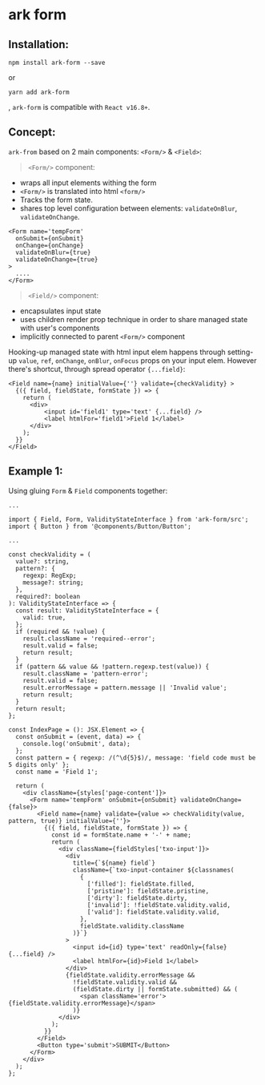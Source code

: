 # ark form


## Installation:


 `npm install ark-form --save`

 or 

 `yarn add ark-form`


, `ark-form` is compatible with `React v16.8+`.


## Concept:
`ark-from` based on 2 main components: `<Form/>` & `<Field>`:

> `<Form/>` component:
-  wraps all input elements withing the form  
- `<Form/>` is translated into html `<form/>`
- Tracks the form state.
- shares top level configuration between elements: `validateOnBlur`, `validateOnChange`.

```
<Form name='tempForm' 
  onSubmit={onSubmit} 
  onChange={onChange} 
  validateOnBlur={true} 
  validateOnChange={true}
>
  ....
</Form>
```

> `<Field/>` component:

- encapsulates input state
- uses children render prop technique in order to share managed state with user's components
- implicitly connected to parent `<Form/>` component

Hooking-up managed state with html input elem happens through setting-up `value`, `ref`, `onChange`, `onBlur`, `onFocus` props on your input elem. However there's shortcut, through spread operator `{...field}`: 

```
<Field name={name} initialValue={''} validate={checkValidity} >
  {({ field, fieldState, formState }) => {
    return (
      <div>
          <input id='field1' type='text' {...field} />
          <label htmlFor='field1'>Field 1</label>
      </div>
    );
  }}
</Field>
```

## Example 1: 
Using gluing `Form` & `Field` components together:

```
...

import { Field, Form, ValidityStateInterface } from 'ark-form/src';
import { Button } from '@components/Button/Button';

...

const checkValidity = (
  value?: string,
  pattern?: {
    regexp: RegExp;
    message?: string;
  },
  required?: boolean
): ValidityStateInterface => {
  const result: ValidityStateInterface = {
    valid: true,
  };
  if (required && !value) {
    result.className = 'required--error';
    result.valid = false;
    return result;
  }
  if (pattern && value && !pattern.regexp.test(value)) {
    result.className = 'pattern-error';
    result.valid = false;
    result.errorMessage = pattern.message || 'Invalid value';
    return result;
  }
  return result;
};

const IndexPage = (): JSX.Element => {
  const onSubmit = (event, data) => {
    console.log('onSubmit', data);
  };
  const pattern = { regexp: /(^\d{5}$)/, message: 'field code must be 5 digits only' };
  const name = 'Field 1';

  return (
    <div className={styles['page-content']}>
      <Form name='tempForm' onSubmit={onSubmit} validateOnChange={false}>
        <Field name={name} validate={value => checkValidity(value, pattern, true)} initialValue={''}>
          {({ field, fieldState, formState }) => {
            const id = formState.name + '-' + name;
            return (
              <div className={fieldStyles['txo-input']}>
                <div
                  title={`${name} field`}
                  className={`txo-input-container ${classnames(
                    {
                      ['filled']: fieldState.filled,
                      ['pristine']: fieldState.pristine,
                      ['dirty']: fieldState.dirty,
                      ['invalid']: !fieldState.validity.valid,
                      ['valid']: fieldState.validity.valid,
                    },
                    fieldState.validity.className
                  )}`}
                >
                  <input id={id} type='text' readOnly={false} {...field} />
                  <label htmlFor={id}>Field 1</label>
                </div>
                {fieldState.validity.errorMessage &&
                  !fieldState.validity.valid &&
                  (fieldState.dirty || formState.submitted) && (
                    <span className='error'>{fieldState.validity.errorMessage}</span>
                  )}
              </div>
            );
          }}
        </Field>
        <Button type='submit'>SUBMIT</Button>
      </Form>
    </div>
  );
};
```